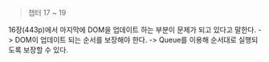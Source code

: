 > 챕터 17 ~ 19

16장(443p)에서 마지막에 DOM을 업데이트 하는 부분이 문제가 되고 있다고 말한다.
-> DOM이 업데이트 되는 순서를 보장해야 한다.
  -> Queue를 이용해 순서대로 실행되도록 보장할 수 있다.

